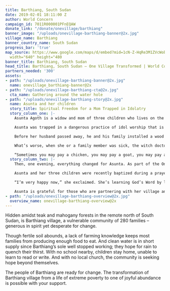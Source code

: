 ```yaml
---
title: Barthiang, South Sudan
date: 2019-02-01 18:11:00 Z
author: World Concern
campaign_id: 7011R000001PFnEQAW
donate_link: "/donate/onevillage/barthiang"
banner_image: "/uploads/onevillage-barthiang-banner@2x.jpg"
village_name: Barthiang
banner_country_name: South Sudan
progress_bar: 'true'
map_source: https://www.google.com/maps/d/embed?mid=1cN-Z-HqRe3M1ZVcWobF2ZQ9ryJwsTe-H&hl=en"
  width="640" height="480
banner_title: Barthiang, South Sudan
head_title: Barthiang, South Sudan — One Village Transformed | World Concern
partners_needed: '300'
assets:
- path: "/uploads/onevillage-barthiang-banner@2x.jpg"
  name: onevillage_barthiang-banner@2x
- path: "/uploads/onevillage-barthiang-cta@2x.jpg"
  cta_name: Gathering around the water hole
- path: "/uploads/onevillage-barthiang-story@2x.jpg"
  name: Asunta and her children
  story_title: Spiritual Freedom for a Mom Trapped in Idolatry
  story_column_one: |-
    Asunta Agoth is a widow and mom of three children who lives on the extreme fringes of Barthiang village. She struggles to find food for her little ones, and up until recently, had little hope for a better future for her family.

    Asunta was trapped in a dangerous practice of idol worship that is common tradition in the remote bush of South Sudan… trapped in spiritual darkness, and in physical poverty. Everything she had, she paid to witch doctors who promised to heal her sickness and make her life better.

    Before her husband passed away, he and his family installed a wood idol in front of their home, which Asunta was forced to worship. She had to sacrifice precious sources of food and income, like chickens and goats, regularly to the idol.

    What’s worse, when she or a family member was sick, the witch doctors would demand goats or even a cow (a valuable commodity that she couldn’t afford), or threaten that her family member would die.

    “Sometimes you may pay a chicken, you may pay a goat, you may pay a cow, and even money. Or that person will die automatically. The witchdoctor will take all away, the cows, the goat, the chicken and the money, yet the person would still die,” she explained.
  story_column_two: |-
    Then, one evening, everything changed for Asunta. As part of the One Village Transformed program, the Jesus Film was shown in Barthiang, and Asunta attended the showing. She learned about her need for forgiveness and reconciliation with a loving Savior named Jesus Christ, who offered salvation as a free gift. That night, she received Christ as her personal savior.

    Asunta and her three children were recently baptized during a prayer service that meets under a tree in Barthiang.

    “I’m very happy now,” she exclaimed. She’s learning God’s Word by listening to a solar-powered audio bible in her native language. “I’ve learned that if you quarrel with somebody, you need to forgive.”

    Asunta is grateful for those who are partnering with her village and that her life is much better now that she is walking with Jesus.
- path: "/uploads/onevillage-barthiang-overview@2x.jpg"
  overview_name: onevillage-barthiang-overview@2x
---
```


Hidden amidst teak and mahogany forests in the remote north of South Sudan, is Barthiang village, a vulnerable community of 280 families – generous in spirit yet desperate for change.

Though fertile soil abounds, a lack of farming knowledge keeps most families from producing enough food to eat. And clean water is in short supply since Barthiang’s sole well stopped working; they hope for rain to quench their thirst. With no school nearby, children stay home, unable to learn to read or write. And with no local church, the community is seeking hope beyond themselves.

The people of Barthiang are ready for change. The transformation of Barthiang village from a life of extreme poverty to one of joyful abundance is possible with your support.
